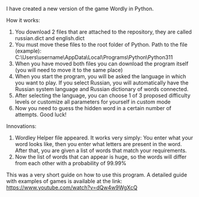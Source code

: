 I have created a new version of the game Wordly in Python.

How it works:

1) You download 2 files that are attached to the repository, they are called russian.dict and english.dict
2) You must move these files to the root folder of Python. Path to the file (example): C:\Users\username\AppData\Local\Programs\Python\Python311
3) When you have moved both files you can download the program itself (you will need to move it to the same place)
4) When you start the program, you will be asked the language in which you want to play. If you select Russian, you will automatically have the Russian system language and Russian dictionary of words connected.
5) After selecting the language, you can choose 1 of 3 proposed difficulty levels or customize all parameters for yourself in custom mode
6) Now you need to guess the hidden word in a certain number of attempts. Good luck!

Innovations:
1) Wordley Helper file appeared. It works very simply: You enter what your word looks like, then you enter what letters are present in the word. After that, you are given a list of words that match your requirements.
2) Now the list of words that can appear is huge, so the words will differ from each other with a probability of 99.99%

This was a very short guide on how to use this program. A detailed guide with examples of games is available at the link: https://www.youtube.com/watch?v=dQw4w9WgXcQ
